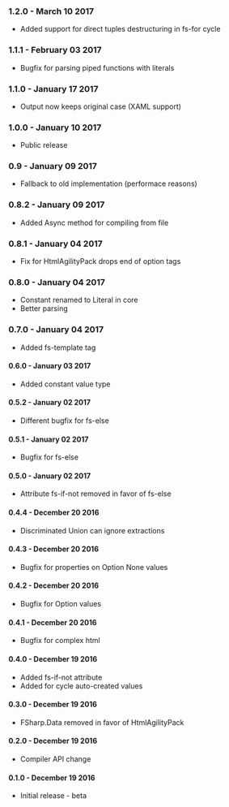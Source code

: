 ### 1.2.0 - March 10 2017
* Added support for direct tuples destructuring in fs-for cycle
 
### 1.1.1 - February 03 2017
* Bugfix for parsing piped functions with literals

### 1.1.0 - January 17 2017
* Output now keeps original case (XAML support)

### 1.0.0 - January 10 2017
* Public release

### 0.9 - January 09 2017
* Fallback to old implementation (performace reasons)

### 0.8.2 - January 09 2017
* Added Async method for compiling from file

### 0.8.1 - January 04 2017
* Fix for HtmlAgilityPack drops end of option tags

### 0.8.0 - January 04 2017
* Constant renamed to Literal in core
* Better parsing

### 0.7.0 - January 04 2017
* Added fs-template tag

#### 0.6.0 - January 03 2017
* Added constant value type

#### 0.5.2 - January 02 2017
* Different bugfix for fs-else

#### 0.5.1 - January 02 2017
* Bugfix for fs-else

#### 0.5.0 - January 02 2017
* Attribute fs-if-not removed in favor of fs-else

#### 0.4.4 - December 20 2016
* Discriminated Union can ignore extractions

#### 0.4.3 - December 20 2016
* Bugfix for properties on Option None values

#### 0.4.2 - December 20 2016
* Bugfix for Option values

#### 0.4.1 - December 20 2016
* Bugfix for complex html
 
#### 0.4.0 - December 19 2016
* Added fs-if-not attribute
* Added for cycle auto-created values
 
#### 0.3.0 - December 19 2016
* FSharp.Data removed in favor of HtmlAgilityPack

#### 0.2.0 - December 19 2016
* Compiler API change

#### 0.1.0 - December 19 2016
* Initial release - beta